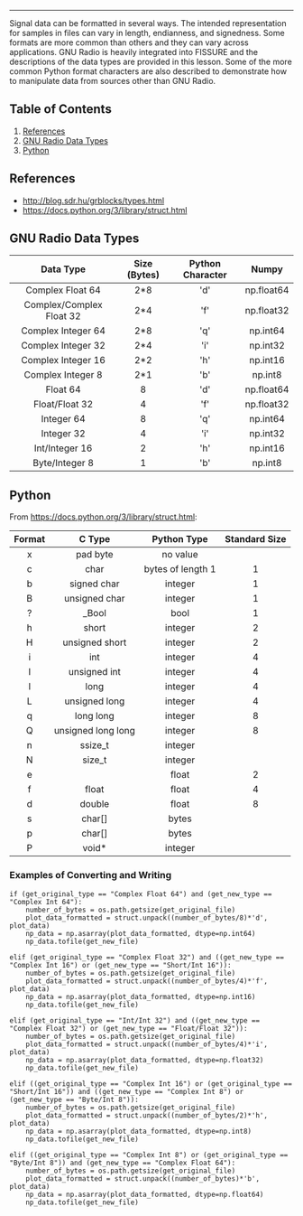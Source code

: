 ---
Signal data can be formatted in several ways. The intended representation for samples in files can vary in length, endianness, and signedness. Some formats are more common than others and they can vary across applications. GNU Radio is heavily integrated into FISSURE and the descriptions of the data types are provided in this lesson. Some of the more common Python format characters are also described to demonstrate how to manipulate data from sources other than GNU Radio.
 
## Table of Contents
1. [References](#references)
2. [GNU Radio Data Types](#gnu_radio)
3. [Python](#python)

<div id="references"/> 

## References

- http://blog.sdr.hu/grblocks/types.html
- https://docs.python.org/3/library/struct.html

<div id="gnu_radio"/> 

## GNU Radio Data Types

| Data Type | Size (Bytes) | Python Character | Numpy |
| :------: | :------: | :-: | :------: |
| Complex Float 64 | 2*8 | 'd' | np.float64 |
| Complex/Complex Float 32 | 2*4 | 'f' | np.float32 |
| Complex Integer 64 | 2*8 | 'q' | np.int64 |
| Complex Integer 32 | 2*4 | 'i' | np.int32 |
| Complex Integer 16 | 2*2 | 'h' | np.int16 |
| Complex Integer 8 | 2*1 | 'b' | np.int8 |
| Float 64 | 8 | 'd' | np.float64 |
| Float/Float 32 | 4 | 'f' | np.float32 |
| Integer 64 | 8 | 'q' | np.int64 |
| Integer 32 | 4 | 'i' | np.int32 |
| Int/Integer 16 | 2 | 'h' | np.int16 |
| Byte/Integer 8 | 1 | 'b' | np.int8 |

<div id="python"/> 

## Python

From https://docs.python.org/3/library/struct.html:

| Format | C Type | Python Type | Standard Size |
| :------: | :------: | :-: | :------: |
| x | pad byte | no value |  |
| c | char | bytes of length 1 | 1 |
| b | signed char | integer | 1 |
| B | unsigned char | integer | 1 |
| ? | _Bool | bool | 1 |
| h | short | integer | 2 |
| H | unsigned short | integer | 2 |
| i | int | integer | 4 |
| I | unsigned int | integer | 4 |
| l | long | integer | 4 |
| L | unsigned long | integer | 4 |
| q | long long | integer | 8 |
| Q | unsigned long long | integer | 8 |
| n | ssize_t | integer |  |
| N | size_t | integer |  |
| e |  | float | 2 |
| f | float | float | 4 |
| d | double | float | 8 |
| s | char[] | bytes |  |
| p | char[] | bytes |  |
| P | void* | integer |  |

### Examples of Converting and Writing
```
if (get_original_type == "Complex Float 64") and (get_new_type == "Complex Int 64"): 
    number_of_bytes = os.path.getsize(get_original_file)
    plot_data_formatted = struct.unpack((number_of_bytes/8)*'d', plot_data)
    np_data = np.asarray(plot_data_formatted, dtype=np.int64)
    np_data.tofile(get_new_file)
    
elif (get_original_type == "Complex Float 32") and ((get_new_type == "Complex Int 16") or (get_new_type == "Short/Int 16")):                
    number_of_bytes = os.path.getsize(get_original_file)
    plot_data_formatted = struct.unpack((number_of_bytes/4)*'f', plot_data)
    np_data = np.asarray(plot_data_formatted, dtype=np.int16)
    np_data.tofile(get_new_file)
    
elif (get_original_type == "Int/Int 32") and ((get_new_type == "Complex Float 32") or (get_new_type == "Float/Float 32")):                
    number_of_bytes = os.path.getsize(get_original_file)
    plot_data_formatted = struct.unpack((number_of_bytes/4)*'i', plot_data)
    np_data = np.asarray(plot_data_formatted, dtype=np.float32)
    np_data.tofile(get_new_file)    
    
elif ((get_original_type == "Complex Int 16") or (get_original_type == "Short/Int 16")) and ((get_new_type == "Complex Int 8") or (get_new_type == "Byte/Int 8")):                
    number_of_bytes = os.path.getsize(get_original_file)
    plot_data_formatted = struct.unpack((number_of_bytes/2)*'h', plot_data)
    np_data = np.asarray(plot_data_formatted, dtype=np.int8)
    np_data.tofile(get_new_file) 
    
elif ((get_original_type == "Complex Int 8") or (get_original_type == "Byte/Int 8")) and (get_new_type == "Complex Float 64"):                
    number_of_bytes = os.path.getsize(get_original_file)
    plot_data_formatted = struct.unpack((number_of_bytes)*'b', plot_data)
    np_data = np.asarray(plot_data_formatted, dtype=np.float64)
    np_data.tofile(get_new_file)           
```
